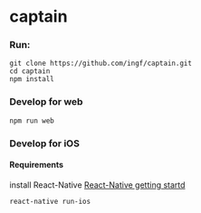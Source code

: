 # captain

### Run:
```
git clone https://github.com/ingf/captain.git 
cd captain
npm install
```

### Develop for web
```
npm run web
```

### Develop for iOS
#### Requirements
install React-Native
[React-Native getting startd](http://facebook.github.io/react-native/docs/getting-started.html)

```
react-native run-ios
```
